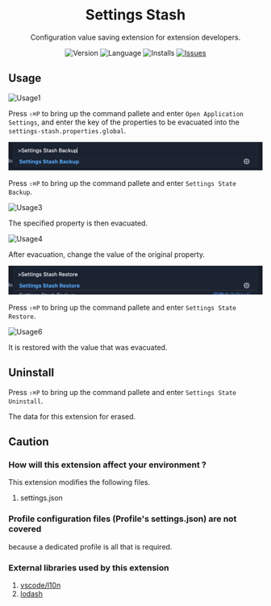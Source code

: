 <div align="center" style="text-align:center;">
	<h1>Settings Stash</h1>
	<p>Configuration value saving extension for extension developers.</p>
	<div>
		<img alt="Version" src="https://img.shields.io/visual-studio-marketplace/v/angelmaneuver.settings-stash?color=blue" />
		<img alt="Language" src="https://img.shields.io/badge/Language-en%2Cja-brightgreen?logo=Language">
		<img alt="Installs" src="https://img.shields.io/visual-studio-marketplace/i/Angelmaneuver.settings-stash" />
		<a href="https://github.com/Angelmaneuver/settings-stash/issues">
			<img alt="Issues" src="https://img.shields.io/github/issues/Angelmaneuver/settings-stash?color=#86D492" />
		</a>
	</div>
</div>

## Usage

![Usage1](docs/usage/001.png)

Press `⇧⌘P` to bring up the command pallete and enter `Open Application Settings`, and enter the key of the properties to be evacuated into the `settings-stash.properties.global`.

![Usage2](docs/usage/002.png)

Press `⇧⌘P` to bring up the command pallete and enter `Settings State Backup`.

![Usage3](docs/usage/003.png)

The specified property is then evacuated.

![Usage4](docs/usage/004.png)

After evacuation, change the value of the original property.

![Usage5](docs/usage/005.png)

Press `⇧⌘P` to bring up the command pallete and enter `Settings State Restore`.

![Usage6](docs/usage/006.png)

It is restored with the value that was evacuated.

## Uninstall

Press `⇧⌘P` to bring up the command pallete and enter `Settings State Uninstall`.

The data for this extension for erased.

## Caution

### How will this extension affect your environment ?

This extension modifies the following files.

1. settings.json

### Profile configuration files (Profile's settings.json) are not covered

because a dedicated profile is all that is required.

### External libraries used by this extension

1. [vscode/l10n](https://github.com/microsoft/vscode-l10n)
1. [lodash](https://github.com/lodash/lodash)
